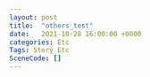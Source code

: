 ```yaml
---
layout: post
title:  "others_test"
date:   2021-10-28 16:00:00 +0000
categories: Etc
Tags: Story Etc
SceneCode: []
---
```

